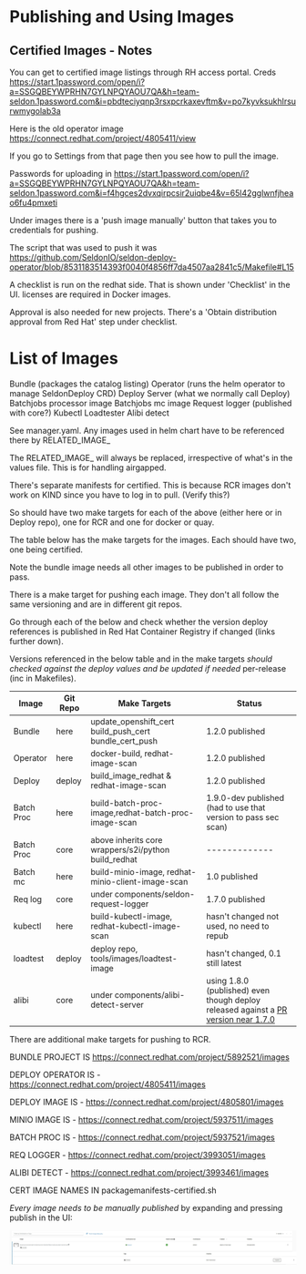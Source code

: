 # Publishing and Using Images

## Certified Images - Notes

You can get to certified image listings through RH access portal. Creds https://start.1password.com/open/i?a=SSGQBEYWPRHN7GYLNPQYAOU7QA&h=team-seldon.1password.com&i=pbdteciyqnp3rsxpcrkaxevftm&v=po7kyvksukhlrsurwmygolab3a

Here is the old operator image https://connect.redhat.com/project/4805411/view

If you go to Settings from that page then you see how to pull the image.

Passwords for uploading in https://start.1password.com/open/i?a=SSGQBEYWPRHN7GYLNPQYAOU7QA&h=team-seldon.1password.com&i=f4hgces2dvxqirpcsir2uiqbe4&v=65l42gglwnfjheao6fu4pmxeti

Under images there is a 'push image manually' button that takes you to credentials for pushing.

The script that was used to push it was https://github.com/SeldonIO/seldon-deploy-operator/blob/8531183514393f0040f4856ff7da4507aa2841c5/Makefile#L15

A checklist is run on the redhat side. That is shown under 'Checklist' in the UI. licenses are required in Docker images.

Approval is also needed for new projects. There's a 'Obtain distribution approval from Red Hat' step under checklist.

# List of Images

Bundle (packages the catalog listing)
Operator (runs the helm operator to manage SeldonDeploy CRD)
Deploy Server (what we normally call Deploy)
Batchjobs processor image
Batchjobs mc image
Request logger (published with core?)
Kubectl
Loadtester
Alibi detect

See manager.yaml. Any images used in helm chart have to be referenced there by RELATED_IMAGE_

The RELATED_IMAGE_ will always be replaced, irrespective of what's in the values file. This is for handling airgapped.

There's separate manifests for certified. This is because RCR images don't work on KIND since you have to log in to pull. (Verify this?)

So should have two make targets for each of the above (either here or in Deploy repo), one for RCR and one for docker or quay.

The table below has the make targets for the images. Each should have two, one being certified.

Note the bundle image needs all other images to be published in order to pass.

There is a make target for pushing each image. They don't all follow the same versioning and are in different git repos.

Go through each of the below and check whether the version deploy references is published in Red Hat Container Registry if changed (links further down).

Versions referenced in the below table and in the make targets *should checked against the deploy values and be updated if needed* per-release (inc in Makefiles).

| Image      | Git Repo | Make Targets                                         |  Status |
| ---------- | -------- | ---------------------------------------------------- | ----------- |
| Bundle     | here     |update_openshift_cert build_push_cert bundle_cert_push| 1.2.0 published  |
| Operator   | here     |docker-build, redhat-image-scan                       | 1.2.0 published |
| Deploy     | deploy   |build_image_redhat & redhat-image-scan                | 1.2.0 published |
| Batch Proc | here     |build-batch-proc-image,redhat-batch-proc-image-scan   | 1.9.0-dev published (had to use that version to pass sec scan) |
| Batch Proc | core     |above inherits core wrappers/s2i/python build_redhat  | ------------- |
| Batch mc   | here     |build-minio-image, redhat-minio-client-image-scan     | 1.0 published |
| Req log    | core     |under components/seldon-request-logger                | 1.7.0 published |
| kubectl    | here     |build-kubectl-image, redhat-kubectl-image-scan        | hasn't changed not used, no need to repub |
| loadtest   | deploy   |deploy repo, tools/images/loadtest-image              | hasn't changed, 0.1 still latest |
| alibi      | core     |under components/alibi-detect-server                  | using 1.8.0 (published) even though deploy released against a [PR version near 1.7.0](https://github.com/SeldonIO/seldon-deploy/blob/v1.2.0/tools/seldon-deploy-install/sd-setup/helm-charts/seldon-deploy/values.yaml#L12)   |

There are additional make targets for pushing to RCR.

BUNDLE PROJECT IS https://connect.redhat.com/project/5892521/images

DEPLOY OPERATOR IS - https://connect.redhat.com/project/4805411/images

DEPLOY IMAGE IS - https://connect.redhat.com/project/4805801/images

MINIO IMAGE IS - https://connect.redhat.com/project/5937511/images

BATCH PROC IS - https://connect.redhat.com/project/5937521/images

REQ LOGGER - https://connect.redhat.com/project/3993051/images

ALIBI DETECT - https://connect.redhat.com/project/3993461/images

CERT IMAGE NAMES IN packagemanifests-certified.sh

*Every image needs to be manually published* by expanding and pressing publish in the UI:

![publishbutton](publishbutton.jpg)

